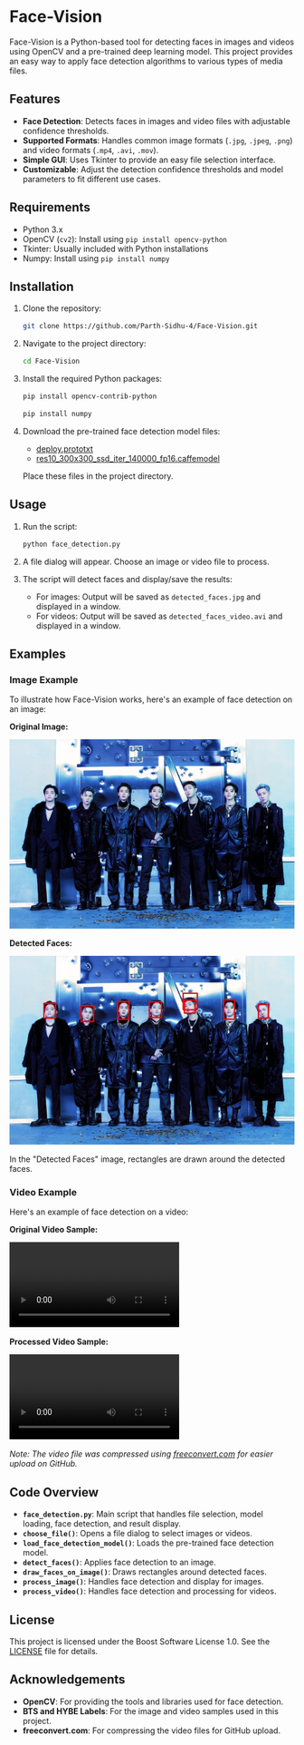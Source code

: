 # Face-Vision

Face-Vision is a Python-based tool for detecting faces in images and videos using OpenCV and a pre-trained deep learning model. This project provides an easy way to apply face detection algorithms to various types of media files.

## Features

- **Face Detection**: Detects faces in images and video files with adjustable confidence thresholds.
- **Supported Formats**: Handles common image formats (`.jpg`, `.jpeg`, `.png`) and video formats (`.mp4`, `.avi`, `.mov`).
- **Simple GUI**: Uses Tkinter to provide an easy file selection interface.
- **Customizable**: Adjust the detection confidence thresholds and model parameters to fit different use cases.

## Requirements

- Python 3.x
- OpenCV (`cv2`): Install using `pip install opencv-python`
- Tkinter: Usually included with Python installations
- Numpy: Install using `pip install numpy`

## Installation

1. Clone the repository:
    ```bash
    git clone https://github.com/Parth-Sidhu-4/Face-Vision.git
    ```

2. Navigate to the project directory:
    ```bash
    cd Face-Vision
    ```

3. Install the required Python packages:
    ```bash
    pip install opencv-contrib-python
    ```
    ```bash
    pip install numpy
    ```

4. Download the pre-trained face detection model files:
    - [deploy.prototxt](https://github.com/opencv/opencv/blob/master/samples/dnn/face_detector/deploy.prototxt)
    - [res10_300x300_ssd_iter_140000_fp16.caffemodel](https://github.com/opencv/opencv/blob/master/samples/dnn/face_detector/res10_300x300_ssd_iter_140000_fp16.caffemodel)

   Place these files in the project directory.

## Usage

1. Run the script:
    ```bash
    python face_detection.py
    ```

2. A file dialog will appear. Choose an image or video file to process.

3. The script will detect faces and display/save the results:
   - For images: Output will be saved as `detected_faces.jpg` and displayed in a window.
   - For videos: Output will be saved as `detected_faces_video.avi` and displayed in a window.

## Examples

### Image Example

To illustrate how Face-Vision works, here's an example of face detection on an image:

**Original Image:**

![Original Image](original_image.jpg)

**Detected Faces:**

![Detected Faces](detected_faces.jpg)

In the "Detected Faces" image, rectangles are drawn around the detected faces.

### Video Example

Here's an example of face detection on a video:

**Original Video Sample:**

![Original Video](https://github.com/Parth-Sidhu-4/Face-Vision/raw/main/original_video.mp4)

**Processed Video Sample:**

![Processed Video](https://github.com/Parth-Sidhu-4/Face-Vision/raw/main/detected_faces_video.avi)

*Note: The video file was compressed using [freeconvert.com](https://www.freeconvert.com) for easier upload on GitHub.*

## Code Overview

- **`face_detection.py`**: Main script that handles file selection, model loading, face detection, and result display.
- **`choose_file()`**: Opens a file dialog to select images or videos.
- **`load_face_detection_model()`**: Loads the pre-trained face detection model.
- **`detect_faces()`**: Applies face detection to an image.
- **`draw_faces_on_image()`**: Draws rectangles around detected faces.
- **`process_image()`**: Handles face detection and display for images.
- **`process_video()`**: Handles face detection and processing for videos.

## License

This project is licensed under the Boost Software License 1.0. See the [LICENSE](LICENSE) file for details.

## Acknowledgements

- **OpenCV**: For providing the tools and libraries used for face detection.
- **BTS and HYBE Labels**: For the image and video samples used in this project.
- **freeconvert.com**: For compressing the video files for GitHub upload.

